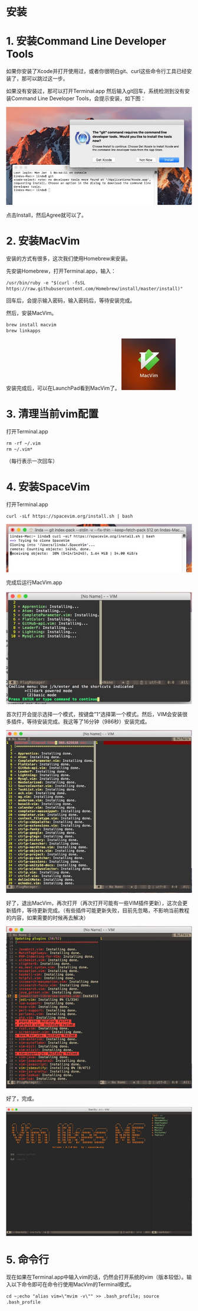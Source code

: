 # 安装

# 1. 安装Command Line Developer Tools

如果你安装了Xcode并打开使用过，或者你很明白git、curl这些命令行工具已经安装了，那可以跳过这一步。

如果没有安装过，那可以打开Terminal.app 然后输入git回车，系统检测到没有安装Command Line Developer Tools，会提示安装，如下图：

![](media/15148180217989.jpg)

点击Install，然后Agree就可以了。

# 2. 安装MacVim

安装的方式有很多，这次我们使用Homebrew来安装。

先安装Homebrew，打开Terminal.app，输入：

```
/usr/bin/ruby -e "$(curl -fsSL https://raw.githubusercontent.com/Homebrew/install/master/install)"
```

回车后，会提示输入密码，输入密码后，等待安装完成。

然后，安装MacVim。

```
brew install macvim
brew linkapps
```

安装完成后，可以在LaunchPad看到MacVim了。
![](media/15148261067850.jpg)


# 3. 清理当前vim配置

打开Terminal.app

```
rm -rf ~/.vim
rm ~/.vim*
```
（每行表示一次回车）

# 4. 安装SpaceVim

打开Terminal.app

```
curl -sLf https://spacevim.org/install.sh | bash
```

![](media/15148185878500.jpg)

完成后运行MacVim.app

![](media/15148189781244.jpg)

首次打开会提示选择一个模式，按键盘”1“选择第一个模式。然后，VIM会安装很多插件，等待安装完成。我这等了16分钟（986秒）安装完成。


![](media/15148200364085.jpg)

好了，退出MacVim，再次打开（再次打开可能有一些VIM插件更新），这次会更新插件，等待更新完成。（有些插件可能更新失败，目前先忽略，不影响当前教程的内容，如果需要的时候再去解决）

![](media/15148204804291.jpg)


好了，完成。

![](media/15148262223493.jpg)



# 5. 命令行


现在如果在Terminal.app中输入vim的话，仍然会打开系统的vim（版本较低）。输入以下命令即可在命令行使用MacVim的Terminal模式。

```
cd ~;echo "alias vim=\"mvim -v\"" >> .bash_profile; source .bash_profile
```

